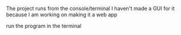 The project runs from the console/terminal I haven't made a GUI for it because I am working on making it a web app

run the program in the terminal